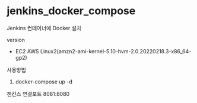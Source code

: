 # jenkins_docker_compose
Jenkins 컨테이너에 Docker 설치

version
- EC2 AWS Linux2(amzn2-ami-kernel-5.10-hvm-2.0.20220218.3-x86_64-gp2)

사용방법
1. docker-compose up -d

젠킨스 연결포트
8081:8080
